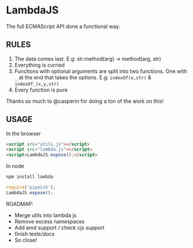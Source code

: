 LambdaJS
========
The full ECMAScript API done a functional way.

## RULES

 1. The data comes last. E.g: str.method(arg) -> method(arg, str)
 2. Everything is curried
 3. Functions with optional arguments are split into two functions. One with `_` at the end that takes the options. E.g: `indexOf(x,str)` & `indexOf_(x,y,str)`
 4. Every function is pure

Thanks so much to @casperin for doing a ton of the work on this!

## USAGE

In the browser

```html
<script src="utils.js"></script>
<script src="lambda.js"></script>
<script>LambdaJS.expose();</script>
```

In node

```sh
npm install lambda
```

```javascript
require('pipeish');
LambdaJS.expose();
```


ROADMAP:
- Merge utils into lambda js
- Remove excess namespaces
- Add amd support / check cjs support
- finish tests/docs
- So close!
